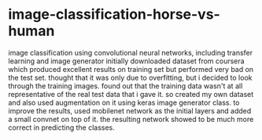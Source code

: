 # image-classification-horse-vs-human
image classification using convolutional neural networks, including transfer learning and image generator
initially downloaded dataset from coursera which produced excellent results on training set but performed very bad on the test set.
thought that it was only due to overfitting, but i decided to look through the training images. 
found out that the training data wasn't at all representative of the real test data that i gave it.
so created my own dataset and also used augmentation on it using keras image generator class.
to improve the results, used mobilenet network as the initial layers and added a small convnet on top of it. 
the resulting network showed to be much more correct in predicting the classes.
